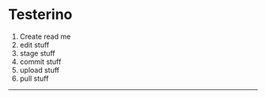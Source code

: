 # Testerino
1. Create read me
2. edit stuff
3. stage stuff
4. commit stuff
5. upload stuff
6. pull stuff

<hr>
